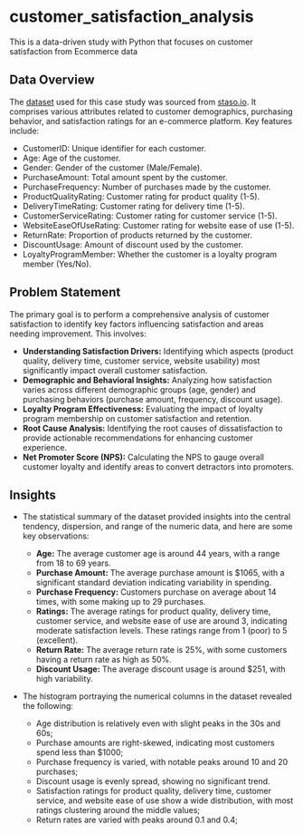 # customer_satisfaction_analysis
This is a data-driven study with Python that focuses on customer satisfaction from Ecommerce data

## Data Overview
The [dataset](https://github.com/tamunoWoks/E-commerce_customer_satisfaction_analysis/blob/main/npa.csv) used for this case study was sourced from [staso.io](https://statso.io/customer-satisfaction-case-study/). It comprises various attributes related to customer demographics, purchasing behavior, and satisfaction ratings for an e-commerce platform. Key features include:

- CustomerID: Unique identifier for each customer.
- Age: Age of the customer.
- Gender: Gender of the customer (Male/Female).
- PurchaseAmount: Total amount spent by the customer.
- PurchaseFrequency: Number of purchases made by the customer.
- ProductQualityRating: Customer rating for product quality (1-5).
- DeliveryTimeRating: Customer rating for delivery time (1-5).
- CustomerServiceRating: Customer rating for customer service (1-5).
- WebsiteEaseOfUseRating: Customer rating for website ease of use (1-5).
- ReturnRate: Proportion of products returned by the customer.
- DiscountUsage: Amount of discount used by the customer.
- LoyaltyProgramMember: Whether the customer is a loyalty program member (Yes/No).

## Problem Statement
The primary goal is to perform a comprehensive analysis of customer satisfaction to identify key factors influencing satisfaction and areas needing improvement. This involves:

- **Understanding Satisfaction Drivers:** Identifying which aspects (product quality, delivery time, customer service, website usability) most significantly impact overall customer satisfaction.
- **Demographic and Behavioral Insights:** Analyzing how satisfaction varies across different demographic groups (age, gender) and purchasing behaviors (purchase amount, frequency, discount usage).
- **Loyalty Program Effectiveness:** Evaluating the impact of loyalty program membership on customer satisfaction and retention.
- **Root Cause Analysis:** Identifying the root causes of dissatisfaction to provide actionable recommendations for enhancing customer experience.
- **Net Promoter Score (NPS):** Calculating the NPS to gauge overall customer loyalty and identify areas to convert detractors into promoters.

## Insights
- The statistical summary of the dataset provided insights into the central tendency, dispersion, and range of the numeric data, and here are some key observations:
  - **Age:** The average customer age is around 44 years, with a range from 18 to 69 years.
  - **Purchase Amount:** The average purchase amount is $1065, with a significant standard deviation indicating variability in spending.
  - **Purchase Frequency:** Customers purchase on average about 14 times, with some making up to 29 purchases.
  - **Ratings:** The average ratings for product quality, delivery time, customer service, and website ease of use are around 3, indicating moderate satisfaction levels. These ratings range from 1 (poor) to 5 (excellent).
  - **Return Rate:** The average return rate is 25%, with some customers having a return rate as high as 50%.
  - **Discount Usage:** The average discount usage is around $251, with high variability.

- The histogram portraying the numerical columns in the dataset revealed the following:
  - Age distribution is relatively even with slight peaks in the 30s and 60s;
  - Purchase amounts are right-skewed, indicating most customers spend less than $1000;
  - Purchase frequency is varied, with notable peaks around 10 and 20 purchases;
  - Discount usage is evenly spread, showing no significant trend.
  - Satisfaction ratings for product quality, delivery time, customer service, and website ease of use show a wide distribution, with most ratings clustering around the middle values;
  - Return rates are varied with peaks around 0.1 and 0.4;
